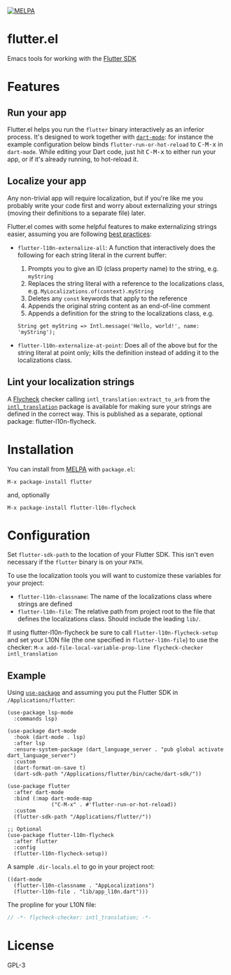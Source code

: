 [![MELPA](https://melpa.org/packages/flutter-badge.svg)](https://melpa.org/#/flutter)

# flutter.el

Emacs tools for working with the [Flutter SDK](https://flutter.io/)

# Features

## Run your app

Flutter.el helps you run the `flutter` binary interactively as an inferior
process. It's designed to work together with
[`dart-mode`](https://github.com/bradyt/dart-mode): for instance the example
configuration below binds `flutter-run-or-hot-reload` to <kbd>C-M-x</kbd> in
`dart-mode`. While editing your Dart code, just hit <kbd>C-M-x</kbd> to either
run your app, or if it's already running, to hot-reload it.

## Localize your app

Any non-trivial app will require localization, but if you're like me you
probably write your code first and worry about externalizing your strings
(moving their definitions to a separate file) later.

Flutter.el comes with some helpful features to make externalizing strings
easier, assuming you are following [best
practices](https://flutter.dev/docs/development/accessibility-and-localization/internationalization):

- `flutter-l10n-externalize-all`: A function that interactively does the
  following for each string literal in the current buffer:
  1. Prompts you to give an ID (class property name) to the string,
     e.g. `myString`
  2. Replaces the string literal with a reference to the localizations class,
     e.g. `MyLocalizations.of(context).myString`
  3. Deletes any `const` keywords that apply to the reference
  4. Appends the original string content as an end-of-line comment
  5. Appends a definition for the string to the localizations class, e.g.

    ```
    String get myString => Intl.message('Hello, world!', name: 'myString');
    ```
- `flutter-l10n-externalize-at-point`: Does all of the above but for the string
  literal at point only; kills the definition instead of adding it to the
  localizations class.

## Lint your localization strings

A [Flycheck](https://www.flycheck.org/) checker calling
`intl_translation:extract_to_arb` from the
[`intl_translation`](https://pub.dev/packages/intl_translation) package is
available for making sure your strings are defined in the correct way. This is
published as a separate, optional package: flutter-l10n-flycheck.

# Installation

You can install from [MELPA](https://melpa.org/#/flutter) with `package.el`:

```
M-x package-install flutter
```

and, optionally

```
M-x package-install flutter-l10n-flycheck
```

# Configuration

Set `flutter-sdk-path` to the location of your Flutter SDK. This isn't even
necessary if the `flutter` binary is on your `PATH`.

To use the localization tools you will want to customize these variables for
your project:

- `flutter-l10n-classname`: The name of the localizations class where strings
  are defined
- `flutter-l10n-file`: The relative path from project root to the file that
  defines the localizations class. Should include the leading `lib/`.

If using flutter-l10n-flycheck be sure to call `flutter-l10n-flycheck-setup` and
set your L10N file (the one specified in `flutter-l10n-file`) to use the
checker: `M-x add-file-local-variable-prop-line flycheck-checker intl_translation`

## Example

Using [`use-package`](https://jwiegley.github.io/use-package/) and assuming you
put the Flutter SDK in `/Applications/flutter`:

```elisp
(use-package lsp-mode
  :commands lsp)

(use-package dart-mode
  :hook (dart-mode . lsp)
  :after lsp
  :ensure-system-package (dart_language_server . "pub global activate dart_language_server")
  :custom
  (dart-format-on-save t)
  (dart-sdk-path "/Applications/flutter/bin/cache/dart-sdk/"))

(use-package flutter
  :after dart-mode
  :bind (:map dart-mode-map
              ("C-M-x" . #'flutter-run-or-hot-reload))
  :custom
  (flutter-sdk-path "/Applications/flutter/"))

;; Optional
(use-package flutter-l10n-flycheck
  :after flutter
  :config
  (flutter-l10n-flycheck-setup))
```

A sample `.dir-locals.el` to go in your project root:

```elisp
((dart-mode
  (flutter-l10n-classname . "AppLocalizations")
  (flutter-l10n-file . "lib/app_l10n.dart")))
```

The propline for your L10N file:

```dart
// -*- flycheck-checker: intl_translation; -*-
```

# License
GPL-3
